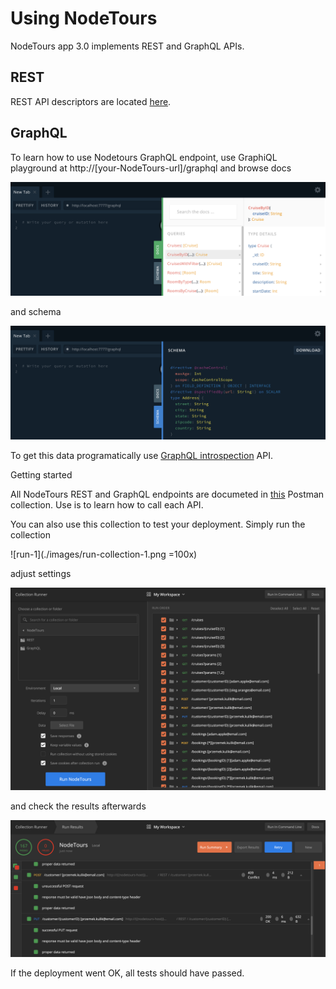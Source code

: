 # Using NodeTours

NodeTours app 3.0 implements REST and GraphQL APIs.

## REST

REST API descriptors are located [here](../api/).

## GraphQL

To learn how to use Nodetours GraphQL endpoint, use GraphiQL playground at http://[your-NodeTours-url]/graphql and browse docs

![docs](./images/docs.png)

and schema

![docs](./images/schema.png)

To get this data programatically use [GraphQL introspection](https://graphql.org/learn/introspection/) API.

Getting started

All NodeTours REST and GraphQL endpoints are documeted in [this](../test/int/NodeTours.postman_collection.json) Postman collection. Use is to learn how to call each API.

You can also use this collection to test your deployment. Simply run the collection

![run-1](./images/run-collection-1.png =100x)

adjust settings

![run-2](./images/run-collection-2.png)

and check the results afterwards

![run-result](./images/run-result.png)

If the deployment went OK, all tests should have passed.
